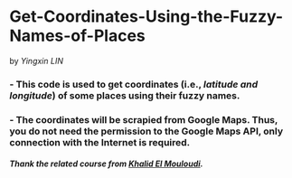 # Get-Coordinates-Using-the-Fuzzy-Names-of-Places
by *Yingxin LIN*
### - This code is used to get coordinates (i.e., *latitude and longitude*) of some places using their fuzzy names. 
### - The coordinates will be scrapied from Google Maps. Thus, you do not need the permission to the Google Maps API, only connection with the Internet is required.

#### *Thank the related course from [Khalid El Mouloudi](https://towardsdatascience.com/using-python-and-selenium-to-get-coordinates-from-street-addresses-62706b6ac250).*
